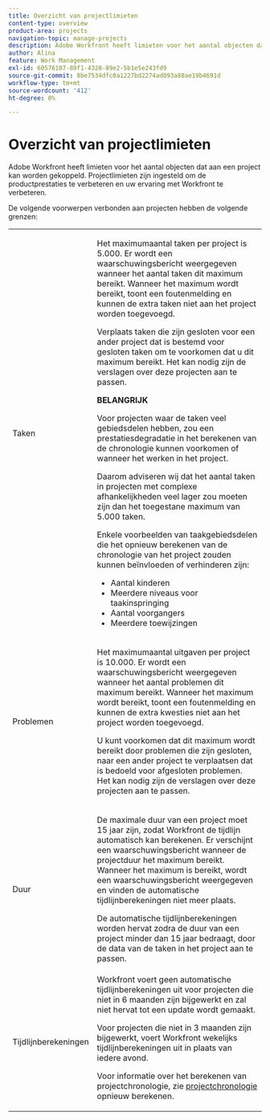 ```yaml
---
title: Overzicht van projectlimieten
content-type: overview
product-area: projects
navigation-topic: manage-projects
description: Adobe Workfront heeft limieten voor het aantal objecten dat aan een project kan worden gekoppeld. Projectlimieten zijn ingesteld om de productprestaties te verbeteren en uw ervaring met Workfront te verbeteren.
author: Alina
feature: Work Management
exl-id: 60576107-89f1-4328-89e2-5b1e5e243fd9
source-git-commit: 8be7534dfc0a1227bd2274ad093a88ae19b4691d
workflow-type: tm+mt
source-wordcount: '412'
ht-degree: 0%

---
```


# Overzicht van projectlimieten

Adobe Workfront heeft limieten voor het aantal objecten dat aan een project kan worden gekoppeld. Projectlimieten zijn ingesteld om de productprestaties te verbeteren en uw ervaring met Workfront te verbeteren.

De volgende voorwerpen verbonden aan projecten hebben de volgende grenzen:

<table style="table-layout:auto"> 
 <col> 
 <col> 
 <tbody> 
  <tr> 
   <td role="rowheader"><p>Taken</p></td> 
   <td>  <p>Het maximumaantal taken per project is 5.000. Er wordt een waarschuwingsbericht weergegeven wanneer het aantal taken dit maximum bereikt. Wanneer het maximum wordt bereikt, toont een foutenmelding en kunnen de extra taken niet aan het project worden toegevoegd.</p> <p>Verplaats taken die zijn gesloten voor een ander project dat is bestemd voor gesloten taken om te voorkomen dat u dit maximum bereikt. Het kan nodig zijn de verslagen over deze projecten aan te passen.</p>

<b> BELANGRIJK </b>

Voor projecten waar de taken veel gebiedsdelen hebben, zou een prestatiesdegradatie in het berekenen van de chronologie kunnen voorkomen of wanneer het werken in het project.

Daarom adviseren wij dat het aantal taken in projecten met complexe afhankelijkheden veel lager zou moeten zijn dan het toegestane maximum van 5.000 taken.

Enkele voorbeelden van taakgebiedsdelen die het opnieuw berekenen van de chronologie van het project zouden kunnen beïnvloeden of verhinderen zijn:

<ul><li>Aantal kinderen</li>
   <li>Meerdere niveaus voor taakinspringing</li>
   <li>Aantal voorgangers</li>
   <li>Meerdere toewijzingen</li>
   </ul>
   </td> 
  </tr> 
  <tr> 
   <td role="rowheader"><p>Problemen</p></td> 
   <td>  <p>Het maximumaantal uitgaven per project is 10.000. Er wordt een waarschuwingsbericht weergegeven wanneer het aantal problemen dit maximum bereikt. Wanneer het maximum wordt bereikt, toont een foutenmelding en kunnen de extra kwesties niet aan het project worden toegevoegd.</p> <p>U kunt voorkomen dat dit maximum wordt bereikt door problemen die zijn gesloten, naar een ander project te verplaatsen dat is bedoeld voor afgesloten problemen. Het kan nodig zijn de verslagen over deze projecten aan te passen.</p> </td> 
  </tr> 
  <tr> 
   <td role="rowheader"><p>Duur</p></td> 
   <td> <p>De maximale duur van een project moet 15 jaar zijn, zodat Workfront de tijdlijn automatisch kan berekenen. Er verschijnt een waarschuwingsbericht wanneer de projectduur het maximum bereikt. Wanneer het maximum is bereikt, wordt een waarschuwingsbericht weergegeven en vinden de automatische tijdlijnberekeningen niet meer plaats.</p> <p>De automatische tijdlijnberekeningen worden hervat zodra de duur van een project minder dan 15 jaar bedraagt, door de data van de taken in het project aan te passen.</p> </td> 
  </tr> 
  <tr> 
   <td role="rowheader"><p>Tijdlijnberekeningen</p></td> 
   <td>Workfront voert geen automatische tijdlijnberekeningen uit voor projecten die niet in 6 maanden zijn bijgewerkt en zal niet hervat tot een update wordt gemaakt.<p>Voor projecten die niet in 3 maanden zijn bijgewerkt, voert Workfront wekelijks tijdlijnberekeningen uit in plaats van iedere avond.</p><p>Voor informatie over het berekenen van projectchronologie, zie <a href="../../../manage-work/projects/manage-projects/recalculate-project-timeline.md" class="MCXref xref"> projectchronologie </a> opnieuw berekenen. </p></td> 
  </tr> 
 </tbody> 
</table>

<!-- Notes from the table: 
     <p>For tasks limits: (This is NOT TRUE , but the PMs always wanted this to stay the way it is because they don't want customers creating projects bigger than this.)</p>
    <p>For issue limits: (this is true only for some clusters; according to Anna A., some clusters are set to a million.)</p>
    -->